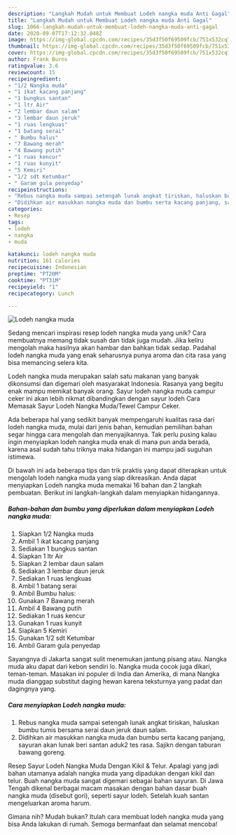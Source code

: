 ```yaml
---
description: "Langkah Mudah untuk Membuat Lodeh nangka muda Anti Gagal"
title: "Langkah Mudah untuk Membuat Lodeh nangka muda Anti Gagal"
slug: 1066-langkah-mudah-untuk-membuat-lodeh-nangka-muda-anti-gagal
date: 2020-09-07T17:12:32.048Z
image: https://img-global.cpcdn.com/recipes/35d3f50f69509fcb/751x532cq70/lodeh-nangka-muda-foto-resep-utama.jpg
thumbnail: https://img-global.cpcdn.com/recipes/35d3f50f69509fcb/751x532cq70/lodeh-nangka-muda-foto-resep-utama.jpg
cover: https://img-global.cpcdn.com/recipes/35d3f50f69509fcb/751x532cq70/lodeh-nangka-muda-foto-resep-utama.jpg
author: Frank Burns
ratingvalue: 3.6
reviewcount: 15
recipeingredient:
- "1/2 Nangka muda"
- "1 ikat kacang panjang"
- "1 bungkus santan"
- "1 ltr Air"
- "2 lembar daun salam"
- "3 lembar daun jeruk"
- "1 ruas lengkuas"
- "1 batang serai"
- " Bumbu halus"
- "7 Bawang merah"
- "4 Bawang putih"
- "1 ruas kencur"
- "1 ruas kunyit"
- "5 Kemiri"
- "1/2 sdt Ketumbar"
- " Garam gula penyedap"
recipeinstructions:
- "Rebus nangka muda sampai setengah lunak angkat tiriskan, haluskan bumbu tumis bersama serai daun jeruk daun salam."
- "Didihkan air masukkan nangka muda dan bumbu serta kacang panjang, sayuran akan lunak beri santan aduk2 tes rasa. Sajikn dengan taburan bawang goreng."
categories:
- Resep
tags:
- lodeh
- nangka
- muda

katakunci: lodeh nangka muda 
nutrition: 161 calories
recipecuisine: Indonesian
preptime: "PT20M"
cooktime: "PT31M"
recipeyield: "1"
recipecategory: Lunch

---
```



![Lodeh nangka muda](https://img-global.cpcdn.com/recipes/35d3f50f69509fcb/751x532cq70/lodeh-nangka-muda-foto-resep-utama.jpg)

Sedang mencari inspirasi resep lodeh nangka muda yang unik? Cara membuatnya memang tidak susah dan tidak juga mudah. Jika keliru mengolah maka hasilnya akan hambar dan bahkan tidak sedap. Padahal lodeh nangka muda yang enak seharusnya punya aroma dan cita rasa yang bisa memancing selera kita.

Lodeh nangka muda merupakan salah satu makanan yang banyak dikonsumsi dan digemari oleh masyarakat Indonesia. Rasanya yang begitu enak mampu memikat banyak orang. Sayur lodeh nangka muda campur ceker ini akan lebih nikmat dibandingkan dengan sayur lodeh Cara Memasak Sayur Lodeh Nangka Muda/Tewel Campur Ceker.

Ada beberapa hal yang sedikit banyak mempengaruhi kualitas rasa dari lodeh nangka muda, mulai dari jenis bahan, kemudian pemilihan bahan segar hingga cara mengolah dan menyajikannya. Tak perlu pusing kalau ingin menyiapkan lodeh nangka muda enak di mana pun anda berada, karena asal sudah tahu triknya maka hidangan ini mampu jadi suguhan istimewa.


Di bawah ini ada beberapa tips dan trik praktis yang dapat diterapkan untuk mengolah lodeh nangka muda yang siap dikreasikan. Anda dapat menyiapkan Lodeh nangka muda memakai 16 bahan dan 2 langkah pembuatan. Berikut ini langkah-langkah dalam menyiapkan hidangannya.

<!--inarticleads1-->

##### Bahan-bahan dan bumbu yang diperlukan dalam menyiapkan Lodeh nangka muda:

1. Siapkan 1/2 Nangka muda
1. Ambil 1 ikat kacang panjang
1. Sediakan 1 bungkus santan
1. Siapkan 1 ltr Air
1. Siapkan 2 lembar daun salam
1. Sediakan 3 lembar daun jeruk
1. Sediakan 1 ruas lengkuas
1. Ambil 1 batang serai
1. Ambil  Bumbu halus:
1. Gunakan 7 Bawang merah
1. Ambil 4 Bawang putih
1. Sediakan 1 ruas kencur
1. Gunakan 1 ruas kunyit
1. Siapkan 5 Kemiri
1. Gunakan 1/2 sdt Ketumbar
1. Ambil  Garam gula penyedap


Sayangnya di Jakarta sangat sulit menemukan jantung pisang atau. Nangka muda aku dapat dari kebon sendiri lo. Nangka muda cocok juga dikari, teman-teman. Masakan ini populer di India dan Amerika, di mana Nangka muda dianggap substitut daging hewan karena teksturnya yang padat dan dagingnya yang. 

<!--inarticleads2-->

##### Cara menyiapkan Lodeh nangka muda:

1. Rebus nangka muda sampai setengah lunak angkat tiriskan, haluskan bumbu tumis bersama serai daun jeruk daun salam.
1. Didihkan air masukkan nangka muda dan bumbu serta kacang panjang, sayuran akan lunak beri santan aduk2 tes rasa. Sajikn dengan taburan bawang goreng.


Resep Sayur Lodeh Nangka Muda Dengan Kikil &amp; Telur. Apalagi yang jadi bahan utamanya adalah nangka muda yang dipadukan dengan kikil dan telur. Buah nangka muda sangat digemari sebagai bahan sayuran. Di Jawa Tengah dikenal berbagai macam masakan dengan bahan dasar buah nangka muda (disebut gori), seperti sayur lodeh. Setelah kuah santan mengeluarkan aroma harum. 

Gimana nih? Mudah bukan? Itulah cara membuat lodeh nangka muda yang bisa Anda lakukan di rumah. Semoga bermanfaat dan selamat mencoba!
